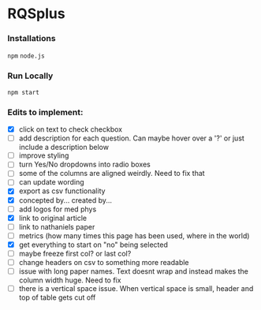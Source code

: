# RQSplus

### Installations

`npm`
`node.js`

### Run Locally

`npm start`

### Edits to implement:

- [x] click on text to check checkbox
- [ ] add description for each question. Can maybe hover over a '?' or just include a description below
- [ ] improve styling
- [ ] turn Yes/No dropdowns into radio boxes
- [ ] some of the columns are aligned weirdly. Need to fix that
- [ ] can update wording
- [x] export as csv functionality
- [x] concepted by... created by...
- [ ] add logos for med phys
- [x] link to original article
- [ ] link to nathaniels paper
- [ ] metrics (how many times this page has been used, where in the world)
- [x] get everything to start on "no" being selected
- [ ] maybe freeze first col? or last col?
- [ ] change headers on csv to something more readable
- [ ] issue with long paper names. Text doesnt wrap and instead makes the column width huge. Need to fix
- [ ] there is a vertical space issue. When vertical space is small, header and top of table gets cut off
